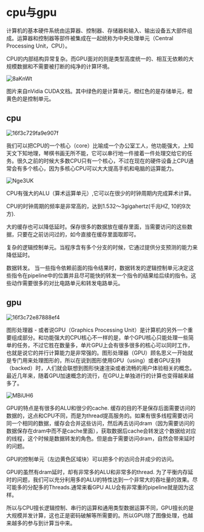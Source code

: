 # cpu与gpu

计算机的基本硬件系统由运算器、控制器、存储器和输入、输出设备五大部件组成。运算器和控制器等部件被集成在一起统称为中央处理单元（Central Processing Unit，CPU）。

CPU的内部结构异常复杂。而GPU面对的则是类型高度统一的、相互无依赖的大规模数据和不需要被打断的纯净的计算环境。

![8aKnWt](https://zhuduanlei-1256381138.cos.ap-guangzhou.myqcloud.com/uPic/8aKnWt.jpg)

图片来自nVidia CUDA文档。其中绿色的是计算单元，橙红色的是存储单元，橙黄色的是控制单元。

## cpu

![16f3c729fa9e907f](https://zhuduanlei-1256381138.cos.ap-guangzhou.myqcloud.com/uPic/16f3c729fa9e907f.jpg)

我们可以把CPU的一个核心（core）比喻成一个办公室工人，他功能强大，上知天文下知地理，琴棋书画无所不能，它可以串行地一件接着一件处理交给它的任务。很久之前的时候大多数CPU只有一个核心，不过在现在的硬件设备上CPU通常会有多个核心，因为多核心CPU可以大大提高手机和电脑的运算能力。

![Nge3UK](https://zhuduanlei-1256381138.cos.ap-guangzhou.myqcloud.com/uPic/Nge3UK.jpg)

CPU有强大的ALU（算术运算单元）,它可以在很少的时钟周期内完成算术计算。

CPU的时钟周期的频率是非常高的，达到1.532～3gigahertz(千兆HZ, 10的9次方).

大的缓存也可以降低延时。保存很多的数据放在缓存里面，当需要访问的这些数据，只要在之前访问过的，如今直接在缓存里面取即可。

复杂的逻辑控制单元。当程序含有多个分支的时候，它通过提供分支预测的能力来降低延时。

数据转发。 当一些指令依赖前面的指令结果时，数据转发的逻辑控制单元决定这些指令在pipeline中的位置并且尽可能快的转发一个指令的结果给后续的指令。这些动作需要很多的对比电路单元和转发电路单元。

## gpu

![16f3c72e87888ef4](https://zhuduanlei-1256381138.cos.ap-guangzhou.myqcloud.com/uPic/16f3c72e87888ef4.jpg)

图形处理器 - 或者说GPU（Graphics Processing Unit）是计算机的另外一个重要组成部分。和功能强大的CPU核心不一样的是，单个GPU核心只能处理一些简单的任务，不过它胜在数量多，单片GPU上会有很多很多的核心可以同时工作，也就是说它的并行计算能力是非常强的。图形处理器（GPU）顾名思义一开始就是专门用来处理图形的，所以在说到图形使用GPU（using）或者GPU支持（backed）时，人们就会联想到图形快速渲染或者流畅的用户体验相关的概念。最近几年来，随着GPU加速概念的流行，在GPU上单独进行的计算也变得越来越多了。

![MBiUH6](https://zhuduanlei-1256381138.cos.ap-guangzhou.myqcloud.com/uPic/MBiUH6.jpg)

GPU的特点是有很多的ALU和很少的cache. 缓存的目的不是保存后面需要访问的数据的，这点和CPU不同，而是为thread提高服务的。如果有很多线程需要访问同一个相同的数据，缓存会合并这些访问，然后再去访问dram（因为需要访问的数据保存在dram中而不是cache里面），获取数据后cache会转发这个数据给对应的线程，这个时候是数据转发的角色。但是由于需要访问dram，自然会带来延时的问题。

GPU的控制单元（左边黄色区域块）可以把多个的访问合并成少的访问。

GPU的虽然有dram延时，却有非常多的ALU和非常多的thread. 为了平衡内存延时的问题，我们可以充分利用多的ALU的特性达到一个非常大的吞吐量的效果。尽可能多的分配多的Threads.通常来看GPU ALU会有非常重的pipeline就是因为这样。

所以与CPU擅长逻辑控制、串行的运算和通用类型数据运算不同，GPU擅长的是大规模并发计算，这也正是密码破解等所需要的。所以GPU除了图像处理，也越来越多的参与到计算当中来。
